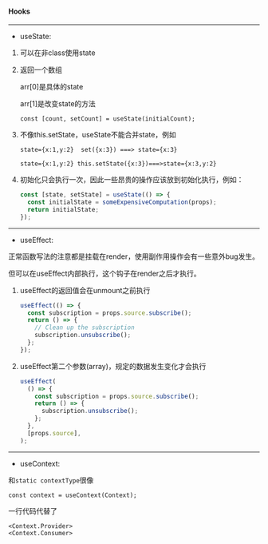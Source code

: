 #### Hooks

---------

* useState:
1. 可以在非class使用state
2. 返回一个数组

    arr[0]是具体的state
    
    arr[1]是改变state的方法
    
    `const [count, setCount] = useState(initialCount);`

3. 不像this.setState，useState不能合并state，例如

    `state={x:1,y:2}  set({x:3}) ===> state={x:3}`
    
    `state={x:1,y:2} this.setState({x:3})===>state={x:3,y:2}`

4. 初始化只会执行一次，因此一些昂贵的操作应该放到初始化执行，例如：
    ```js
    const [state, setState] = useState(() => {
      const initialState = someExpensiveComputation(props);
      return initialState;
    });
    ```

------

* useEffect:

正常函数写法的注意都是挂载在render，使用副作用操作会有一些意外bug发生。

但可以在useEffect内部执行，这个钩子在render之后才执行。

1. useEffect的返回值会在unmount之前执行
    ```js
    useEffect(() => {
      const subscription = props.source.subscribe();
      return () => {
        // Clean up the subscription
        subscription.unsubscribe();
      };
    });
    ```
    
2. useEffect第二个参数(array)，规定的数据发生变化才会执行

    ```js
    useEffect(
      () => {
        const subscription = props.source.subscribe();
        return () => {
          subscription.unsubscribe();
        };
      },
      [props.source],
    );
    ```
------
    
* useContext:

和`static contextType`很像

`const context = useContext(Context);`

一行代码代替了
```
<Context.Provider>
<Context.Consumer>
```